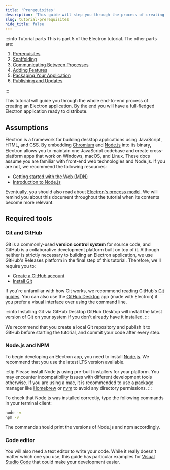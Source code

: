 ```yaml
---
title: 'Prerequisites'
description: 'This guide will step you through the process of creating a barebones Hello World app in Electron, similar to electron/electron-quick-start.'
slug: tutorial-prerequisites
hide_title: false
---
```


:::info Tutorial parts
This is part 5 of the Electron tutorial. The other parts are:

1. [Prerequisites][prerequisites]
1. [Scaffolding][scaffolding]
1. [Communicating Between Processes][main-renderer]
1. [Adding Features][features]
1. [Packaging Your Application][packaging]
1. [Publishing and Updates][updates]

:::

This tutorial will guide you through the whole end-to-end process of creating an Electron
application. By the end you will have a full-fledged Electron application ready to
distribute.

## Assumptions

Electron is a framework for building desktop applications using JavaScript,
HTML, and CSS. By embedding [Chromium][chromium] and [Node.js][node] into its
binary, Electron allows you to maintain one JavaScript codebase and create
cross-platform apps that work on Windows, macOS, and Linux. These docs assume
you are familiar with front-end web technologies and Node.js. If you are not,
we recommend the following resources:

- [Getting started with the Web (MDN)][mdn-guide]
- [Introduction to Node.js][node-guide]

Eventually, you should also read about [Electron's process model][process-model]. We will
remind you about this document throughout the tutorial when its contents become more
relevant.

## Required tools

### Git and GitHub

Git is a commonly-used **version control system** for source code, and GitHub is a collaborative
development platform built on top of it. Although neither is strictly necessary to building an Electron
application, we use GitHub's Releases platform in the final step of this tutorial.
Therefore, we'll require you to:

- [Create a GitHub account](https://github.com/join)
- [Install Git](https://github.com/git-guides/install-git)

If you're unfamiliar with how Git works, we recommend reading GitHub's [Git guides]. You can also
use the [GitHub Desktop] app (made with Electron) if you prefer a visual interface
over using the command line.

:::info Installing Git via GitHub Desktop
GitHub Desktop will install the latest version of Git on your system if you don't already have
it installed.
:::

We recommend that you create a local Git repository and publish it to GitHub before starting the tutorial, 
and commit your code after every step.

### Node.js and NPM

To begin developing an Electron app, you need to install [Node.js][node-download].
We recommend that you use the latest LTS version available.

:::tip
Please install Node.js using pre-built installers for your platform.
You may encounter incompatibility issues with different development tools otherwise.
If you are using a mac, it is recommended to use a package manager like [Homebrew] or
[nvm] to avoid any directory permissions.
:::

To check that Node.js was installed correctly, type the following commands in your
terminal client:

```sh
node -v
npm -v
```

The commands should print the versions of Node.js and npm accordingly.

### Code editor

You will also need a text editor to write your code. While it really doesn't matter which
one you use, this guide has particular examples for [Visual Studio Code] that could
make your development easier.

<!-- Links -->

[chromium]: https://www.chromium.org/
[homebrew]: https://brew.sh/
[mdn-guide]: https://developer.mozilla.org/en-US/docs/Learn/
[node]: https://nodejs.org/
[node-guide]: https://nodejs.dev/learn
[node-download]: https://nodejs.org/en/download/
[nvm]: https://github.com/nvm-sh/nvm
[process-model]: ./process-model.md
[GitHub]: https://github.com/
[Git guides]: https://github.com/git-guides/
[GitHub Desktop]: https://desktop.github.com/
[visual studio code]: https://code.visualstudio.com/

<!-- Tutorial links -->

[prerequisites]: ./tutorial-1-prerequisites.md
[scaffolding]: ./tutorial-2-scaffolding.md
[main-renderer]: ./tutorial-3-main-renderer.md
[features]: ./tutorial-4-adding-features.md
[packaging]: ./tutorial-5-packaging.md
[updates]: ./tutorial-6-updates.md
